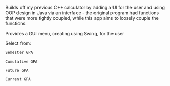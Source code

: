 Builds off my previous C++ calculator by adding a UI for the user and using OOP design in Java via an interface - the original program had functions that were more tightly coupled, while this app aims to loosely couple the functions.

Provides a GUI menu, creating using Swing, for the user

Select from:

    Semester GPA

    Cumulative GPA

    Future GPA

    Current GPA
